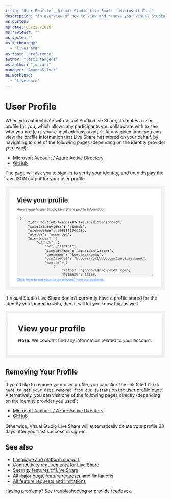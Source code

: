 ```yaml
---
title: "User Profile - Visual Studio Live Share | Microsoft Docs"
description: "An overview of how to view and remove your Visual Studio Live Share user profile."
ms.custom:
ms.date: 05/222/2018
ms.reviewer: ""
ms.suite: ""
ms.technology: 
  - "liveshare"
ms.topic: "reference"
author: "lostintangent"
ms.author: "joncart"
manager: "AmandaSilver"
ms.workload: 
  - "liveshare"
---
```


<!--
Copyright © Microsoft Corporation
All rights reserved.
Creative Commons Attribution 4.0 License (International): https://creativecommons.org/licenses/by/4.0/legalcode
-->

# User Profile

When you authenticate with Visual Studio Live Share, it creates a user profile for you, which allows any participants you collaborate with to see who you are (e.g. your e-mail address, avatar). At any given time, you can view the profile information that Live Share has stored on your behalf, by navigating to one of the following pages (depending on the identity provider you used):

* [Microsoft Account / Azure Active Directory](https://insiders.liveshare.vsengsaas.visualstudio.com/auth/identity/microsoft/viewprofile)
* [GitHub](https://insiders.liveshare.vsengsaas.visualstudio.com/auth/identity/github/viewprofile)

The page will ask you to sign-in to verify your identity, and then display the raw JSON output for your user profile. 

<img width="500px" src="media/user-profile.png" />

If Visual Studio Live Share doesn't currently have a profile stored for the identity you logged in with, then it will let you know that as well.

<img width="500px" src="media/no-profile.png" />

## Removing Your Profile

If you'd like to remove your user profile, you can click the link titled `Click here to get your data removed from our systems` on the [user profile page](#user-profile). Alternatively, you can visit one of the following pages directly (depending on the identity provider you used):

* [Microsoft Account / Azure Active Directory](https://insiders.liveshare.vsengsaas.visualstudio.com/auth/identity/microsoft/deleteme)
* [GitHub](https://insiders.liveshare.vsengsaas.visualstudio.com/auth/identity/github/deleteme)

Otherwise, Visual Studio Live Share will automatically delete your profile 30 days after your last successful sign-in.

## See also

- [Language and platform support](reference/platform-support.md)
- [Connectivity requirements for Live Share](reference/connectivity.md)
- [Security features of Live Share](reference/security.md)
- [All major bugs, feature requests, and limitations](https://aka.ms/vsls-issues)
- [All feature requests and limitations](https://aka.ms/vsls-feature-requests)

Having problems? See [troubleshooting](troubleshooting.md) or [provide feedback](support.md).

